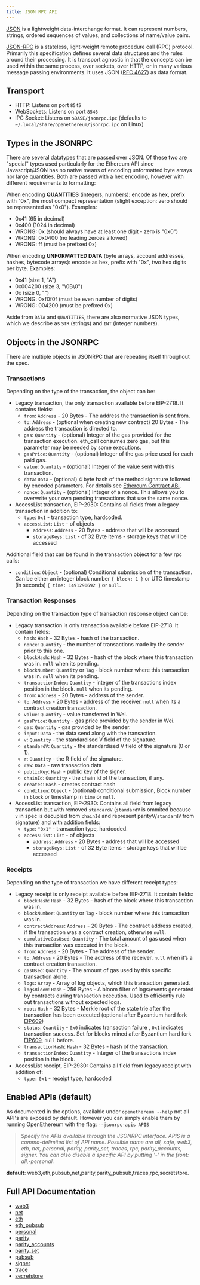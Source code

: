 ```yaml
---
title: JSON RPC API
---
```


[JSON](http://json.org/) is a lightweight data-interchange format. It can represent numbers, strings, ordered sequences of values, and collections of name/value pairs.

[JSON-RPC](http://www.jsonrpc.org/specification) is a stateless, light-weight remote procedure call (RPC) protocol. Primarily this specification defines several data structures and the rules around their processing. It is transport agnostic in that the concepts can be used within the same process, over sockets, over HTTP, or in many various message passing environments. It uses JSON ([RFC 4627](http://www.ietf.org/rfc/rfc4627.txt)) as data format.

## Transport
* HTTP: Listens on port `8545`
* WebSockets: Listens on port `8546`
* IPC Socket: Listens on `$BASE/jsonrpc.ipc` (defaults to `~/.local/share/openethereum/jsonrpc.ipc` on Linux)

## Types in the JSONRPC

There are several datatypes that are passed over JSON. Of these two are "special" types used particularly for the Ethereum API since Javascript/JSON has no native means of encoding unformatted byte arrays nor large quantities. Both are passed with a hex encoding, however with different requirements to formatting:

When encoding **QUANTITIES** (integers, numbers): encode as hex, prefix with "0x", the most compact representation (slight exception: zero should be represented as "0x0"). Examples:
- 0x41 (65 in decimal)
- 0x400 (1024 in decimal)
- WRONG: 0x (should always have at least one digit - zero is "0x0")
- WRONG: 0x0400 (no leading zeroes allowed)
- WRONG: ff (must be prefixed 0x)

When encoding **UNFORMATTED DATA** (byte arrays, account addresses, hashes, bytecode arrays): encode as hex, prefix with "0x", two hex digits per byte. Examples:
- 0x41 (size 1, "A")
- 0x004200 (size 3, "\0B\0")
- 0x (size 0, "")
- WRONG: 0xf0f0f (must be even number of digits)
- WRONG: 004200 (must be prefixed 0x)

Aside from `DATA` and `QUANTITIES`, there are also normative JSON types, which we describe as `STR` (strings) and `INT` (integer numbers).

## Objects in the JSONRPC

There are multiple objects in JSONRPC that are repeating itself throughout the spec.

### Transactions

Depending on the type of the transaction, the object can be:
- Legacy transaction, the only transaction available before EIP-2718. It contains fields:
    - `from`:   `Address` - 20 Bytes - The address the transaction is sent from.
    - `to`:   `Address` - (optional when creating new contract) 20 Bytes - The address the transaction is directed to.
    - `gas`:   `Quantity` - (optional) Integer of the gas provided for the transaction execution. eth_call consumes zero gas, but this parameter may be needed by some executions.
    - `gasPrice`:   `Quantity` - (optional) Integer of the gas price used for each paid gas.
    - `value`:   `Quantity` - (optional) Integer of the value sent with this transaction.
    - `data`:   `Data` - (optional) 4 byte hash of the method signature followed by encoded parameters. For details see [Ethereum Contract ABI](https://github.com/ethereum/wiki/wiki/Ethereum-Contract-ABI).
    - `nonce`:   `Quantity` - (optional) Integer of a nonce. This allows you to overwrite your own pending transactions that use the same nonce.
- AccessList transaction, EIP-2930: Contains all fields from a legacy transaction in addition to:
  - `type`:   `0x1` - transaction type, hardcoded.
  - `accessList`:   `List` - of objects
    - `address`:   `Address` - 20 Bytes - address that will be accessed
    - `storageKeys`:   `List` - of 32 Byte items - storage keys that will be accessed

Additional field that can be found in the transaction object for a few rpc calls:
  - `condition`:   `Object` - (optional) Conditional submission of the transaction. Can be either an integer block number `{ block: 1 }` or UTC timestamp (in seconds) `{ time: 1491290692 }` or `null`.

### Transaction Responses
Depending on the transaction type of transaction response object can be:
- Legacy transaction is only transaction available before EIP-2718. It contain fields:
    - `hash`:   `Hash` - 32 Bytes - hash of the transaction.
    - `nonce`:   `Quantity` - the number of transactions made by the sender prior to this one.
    - `blockHash`:   `Hash` - 32 Bytes - hash of the block where this transaction was in. `null` when its pending.
    - `blockNumber`:   `Quantity` or `Tag` - block number where this transaction was in. `null` when its pending.
    - `transactionIndex`:   `Quantity` - integer of the transactions index position in the block. `null` when its pending.
    - `from`:   `Address` - 20 Bytes - address of the sender.
    - `to`:   `Address` - 20 Bytes - address of the receiver. `null` when its a contract creation transaction.
    - `value`:   `Quantity` - value transferred in Wei.
    - `gasPrice`:   `Quantity` - gas price provided by the sender in Wei.
    - `gas`:   `Quantity` - gas provided by the sender.
    - `input`:   `Data` - the data send along with the transaction.
    - `v`:   `Quantity` - the standardised V field of the signature.
    - `standardV`:   `Quantity` - the standardised V field of the signature (0 or 1).
    - `r`:   `Quantity` - the R field of the signature.
    - `raw`:   `Data` - raw transaction data
    - `publicKey`:   `Hash` - public key of the signer.
    - `chainId`:   `Quantity` - the chain id of the transaction, if any.
    - `creates`:   `Hash` - creates contract hash
    - `condition`:   `Object` - (optional) conditional submission, Block number in `block` or timestamp in `time` or `null`.
- AccessList transaction, EIP-2930: Contains all field from legacy transaction but with removed `standardV` (`standardV` is ommited because `v` in spec is decupled from `chainId` and represent parityV/`standardV` from signature) and with addition fields:
  - `type`:   `"0x1"` - transaction type, hardcoded.
  - `accessList`:   `List` - of objects
    - `address`:   `Address` - 20 Bytes - address that will be accessed
    - `storageKeys`:   `List` - of 32 Byte items - storage keys that will be accessed

### Receipts

Depending on the type of transaction we have different receipt types:
- Legacy receipt is only receipt available before EIP-2718. It contain fields:
    - `blockHash`:   `Hash` - 32 Bytes - hash of the block where this transaction was in.
    - `blockNumber`:   `Quantity` or `Tag` - block number where this transaction was in.
    - `contractAddress`:   `Address` - 20 Bytes - The contract address created, if the transaction was a contract creation, otherwise `null`.
    - `cumulativeGasUsed`:   `Quantity` - The total amount of gas used when this transaction was executed in the block.
    - `from`:   `Address` - 20 Bytes - The address of the sender.
    - `to`:   `Address` - 20 Bytes - The address of the receiver. `null` when it’s a contract creation transaction.
    - `gasUsed`:   `Quantity` - The amount of gas used by this specific transaction alone.
    - `logs`:   `Array` - Array of log objects, which this transaction generated.
    - `logsBloom`:   `Hash` - 256 Bytes - A bloom filter of logs/events generated by contracts during transaction execution. Used to efficiently rule out transactions without expected logs.
    - `root`:   `Hash` - 32 Bytes - Merkle root of the state trie after the transaction has been executed (optional after Byzantium hard fork [EIP609](https://eips.ethereum.org/EIPS/eip-609))
    - `status`:   `Quantity` - `0x0` indicates transaction failure , `0x1` indicates transaction success. Set for blocks mined after Byzantium hard fork [EIP609](https://eips.ethereum.org/EIPS/eip-609), `null` before.
    - `transactionHash`:   `Hash` - 32 Bytes - hash of the transaction.
    - `transactionIndex`:   `Quantity` - Integer of the transactions index position in the block.
- AccessList receipt, EIP-2930: Contains all field from legacy receipt with addition of:
  - `type:`   `0x1` - receipt type, hardcoded



## Enabled APIs (default)
As documented in the options, available under `openethereum --help` not all API's are exposed by default. However you can simply enable them by running OpenEthereum with the flag: 
`--jsonrpc-apis APIS `                  
> _Specify the APIs available through the JSONRPC interface. APIS is a comma-delimited list of API name. Possible name are all, safe, web3, eth, net, personal, parity, parity_set, traces, rpc, parity_accounts, signer. You can also disable a specific API by putting '-' in the front: all,-personal._

**default**: web3,eth,pubsub,net,parity,parity_pubsub,traces,rpc,secretstore.

## Full API Documentation

- [web3](JSONRPC-web3-module)
- [net](JSONRPC-net-module)
- [eth](JSONRPC-eth-module)
- [eth_pubsub](JSONRPC-eth_pubsub-module)
- [personal](JSONRPC-personal-module)
- [parity](JSONRPC-parity-module)
- [parity_accounts](JSONRPC-parity_accounts-module)
- [parity_set](JSONRPC-parity_set-module)
- [pubsub](JSONRPC-parity_pubsub-module)
- [signer](JSONRPC-signer-module)
- [trace](JSONRPC-trace-module)
- [secretstore](JSONRPC-secretstore-module)
